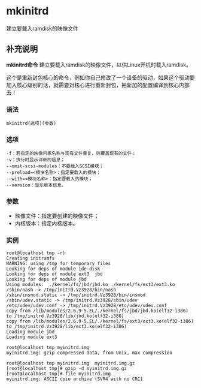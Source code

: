 mkinitrd
===

建立要载入ramdisk的映像文件

## 补充说明

**mkinitrd命令** 建立要载入ramdisk的映像文件，以供Linux开机时载入ramdisk。

这个是重新封包核心的命令，例如你自己修改了一个设备的驱动，如果这个驱动要加入核心级别的话，就需要对核心进行重新封包，把新加的配置编译到核心内部去！

### 语法  

```
mkinitrd(选项)(参数)
```

### 选项  

```
-f：若指定的映像问家名称与现有文件重复，则覆盖现有的文件；
-v：执行时显示详细的信息；
--omit-scsi-modules：不要载入SCSI模块；
--preload=<模块名称>：指定要载入的模块；
--with=<模块名称>：指定要载入的模块；
--version：显示版本信息。
```

### 参数  

*   映像文件：指定要创建的映像文件；
*   内核版本：指定内核版本。

### 实例  

```
root@localhost tmp -r)
Creating initramfs
WARNING: using /tmp for temporary files
Looking for deps of module ide-disk
Looking for deps of module ext3  jbd
Looking for deps of module jbd
Using modules:  ./kernel/fs/jbd/jbd.ko ./kernel/fs/ext3/ext3.ko
/sbin/nash -> /tmp/initrd.Vz3928/bin/nash
/sbin/insmod.static -> /tmp/initrd.Vz3928/bin/insmod
/sbin/udev.static -> /tmp/initrd.Vz3928/sbin/udev
/etc/udev/udev.conf -> /tmp/initrd.Vz3928/etc/udev/udev.conf
copy from /lib/modules/2.6.9-5.EL/./kernel/fs/jbd/jbd.ko(elf32-i386) to /tmp/initrd.Vz3928/lib/jbd.ko(elf32-i386)
copy from /lib/modules/2.6.9-5.EL/./kernel/fs/ext3/ext3.ko(elf32-i386) to /tmp/initrd.Vz3928/lib/ext3.ko(elf32-i386)
Loading module jbd
Loading module ext3

root@localhost tmp myinitrd.img
myinitrd.img: gzip compressed data, from Unix, max compression

root@localhost tmp myinitrd.img  myinitrd.img.gz
[root@localhost tmp]# gzip -d myinitrd.img.gz
[root@localhost tmp]# file myinitrd.img
myinitrd.img: ASCII cpio archive (SVR4 with no CRC)
```


<!-- Linux命令行搜索引擎：https://jaywcjlove.github.io/linux-command/ -->